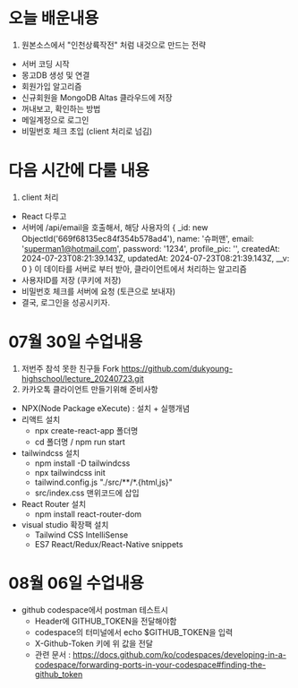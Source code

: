 # 오늘 배운내용
1. 원본소스에서 "인천상륙작전" 처럼 내것으로 만드는 전략
- 서버 코딩 시작
- 몽고DB 생성 및 연결
- 회원가입 알고리즘
- 신규회원을 MongoDB Altas 클라우드에 저장
- 꺼내보고, 확인하는 방법
- 메일계정으로 로그인
- 비밀번호 체크 초입 (client 처리로 넘김)

# 다음 시간에 다룰 내용
1. client 처리
- React 다루고
- 서버에 /api/email을 호출해서, 해당 사용자의 
{
  _id: new ObjectId('669f68135ec84f354b578ad4'),
  name: '슈퍼맨',
  email: 'superman1@hotmail.com',
  password: '1234',
  profile_pic: '',
  createdAt: 2024-07-23T08:21:39.143Z,
  updatedAt: 2024-07-23T08:21:39.143Z,
  __v: 0
}
이 데이타를 서버로 부터 받아, 클라이언트에서 처리하는 알고리즘
- 사용자ID를 저장 (쿠키에 저장)
- 비밀번호 체크를 서버에 요청 (토큰으로 보내자)
- 결국, 로그인을 성공시키자.

# 07월 30일 수업내용
1. 저번주 참석 못한 친구들 Fork
https://github.com/dukyoung-highschool/lecture_20240723.git
1. 카카오톡 클라이언트 만들기위해 준비사항
  - NPX(Node Package eXecute) : 설치 + 실행개념
  - 리액트 설치
    - npx create-react-app 폴더명
    - cd 폴더명 / npm run start
  - tailwindcss 설치 
    - npm install -D tailwindcss
    - npx tailwindcss init
    - tailwind.config.js "./src/**/*.{html,js}"
    - src/index.css 맨위코드에 삽입
  - React Router 설치
    - npm install react-router-dom
  - visual studio 확장팩 설치
    - Tailwind CSS IntelliSense
    - ES7 React/Redux/React-Native snippets
   
# 08월 06일 수업내용
  - github codespace에서 postman 테스트시
    - Header에 GITHUB_TOKEN을 전달해야함
    - codespace의 터미널에서 echo $GITHUB_TOKEN을 입력
    - X-Github-Token 키에 위 값을 전달
    - 관련 문서 : https://docs.github.com/ko/codespaces/developing-in-a-codespace/forwarding-ports-in-your-codespace#finding-the-github_token
    



